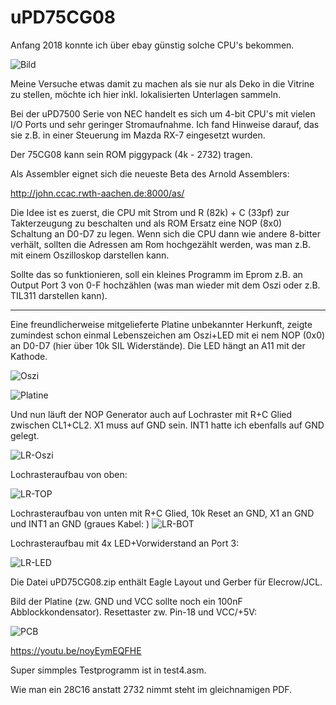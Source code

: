 # uPD75CG08

Anfang 2018 konnte ich über ebay günstig solche CPU's bekommen.

![Bild](https://github.com/petersieg/uPD75CG08/blob/master/uPD75CG08.jpg)

Meine Versuche etwas damit zu machen als sie nur als Deko in die Vitrine zu stellen, möchte ich hier inkl. lokalisierten Unterlagen sammeln.

Bei der uPD7500 Serie von NEC handelt es sich um 4-bit CPU's mit vielen I/O Ports und sehr geringer Stromaufnahme. Ich fand Hinweise darauf, das sie z.B. in einer Steuerung im Mazda RX-7 eingesetzt wurden.

Der 75CG08 kann sein ROM piggypack (4k - 2732) tragen.

Als Assembler eignet sich die neueste Beta des Arnold Assemblers:

http://john.ccac.rwth-aachen.de:8000/as/

Die Idee ist es zuerst, die CPU mit Strom und R (82k) + C (33pf)  zur Takterzeugung zu beschalten und als ROM Ersatz eine NOP (8x0) Schaltung an D0-D7 zu legen. Wenn sich die CPU dann wie andere 8-bitter verhält, sollten die Adressen am Rom hochgezählt werden, was man z.B. mit einem Oszilloskop darstellen kann.

Sollte das so funktionieren, soll ein kleines Programm im Eprom z.B. an Output Port 3 von 0-F hochzählen (was man wieder mit dem Oszi oder z.B. TIL311 darstellen kann).

---

Eine freundlicherweise mitgelieferte Platine unbekannter Herkunft, zeigte zumindest schon einmal Lebenszeichen am Oszi+LED mit ei
nem NOP (0x0) an D0-D7 (hier über 10k SIL Widerstände). Die LED hängt an A11 mit der Kathode.

![Oszi](https://github.com/petersieg/uPD75CG08/blob/master/uPD75CG08%2BNOP%2BOszi.JPG)

![Platine](https://github.com/petersieg/uPD75CG08/blob/master/uPD75CG08-Platine%2BNOP.JPG)

Und nun läuft der NOP Generator auch auf Lochraster mit R+C Glied zwischen CL1+CL2. X1 muss auf GND sein. INT1 hatte ich ebenfalls auf GND gelegt.

![LR-Oszi](https://github.com/petersieg/uPD75CG08/blob/master/uPD75CG08-LR-Oszi.JPG)

Lochrasteraufbau von oben:

![LR-TOP](https://github.com/petersieg/uPD75CG08/blob/master/uPD75CG08-LR-TOP.JPG)

Lochrasteraufbau von unten mit R+C Glied, 10k Reset an GND, X1 an GND und INT1 an GND (graues Kabel:
)
![LR-BOT](https://github.com/petersieg/uPD75CG08/blob/master/uPD75CG08-LR-BOT.JPG)

Lochrasteraufbau mit 4x LED+Vorwiderstand an Port 3:

![LR-LED](https://github.com/petersieg/uPD75CG08/blob/master/LR-Aufbau.JPG)

Die Datei uPD75CG08.zip enthält Eagle Layout und Gerber für Elecrow/JCL.

Bild der Platine (zw. GND und VCC sollte noch ein 100nF Abblockkondensator). Resettaster zw. Pin-18 und VCC/+5V:

![PCB](https://github.com/petersieg/uPD75CG08/blob/master/jclpcb.png)

https://youtu.be/noyEymEQFHE

Super simmples Testprogramm ist in test4.asm.

Wie man ein 28C16 anstatt 2732 nimmt steht im gleichnamigen PDF.

